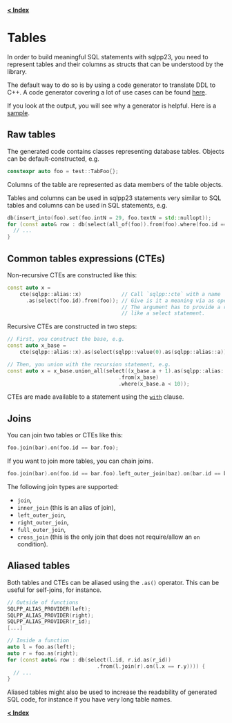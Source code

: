 [**\< Index**](/docs/README.md)

# Tables

In order to build meaningful SQL statements with sqlpp23, you need to represent
tables and their columns as structs that can be understood by the library.

The default way to do so is by using a code generator to translate DDL to C++. A
code generator covering a lot of use cases can be found
[here](https://github.com/rbock/sqlpp23/blob/main/scripts/ddl2cpp).

If you look at the output, you will see why a generator is helpful. Here is a
[sample](https://github.com/rbock/sqlpp23/blob/main/tests/include/sqlpp23/tests/core/tables.h).

## Raw tables

The generated code contains classes representing database tables. Objects can be
default-constructed, e.g.

```c++
constexpr auto foo = test::TabFoo{};
```

Columns of the table are represented as data members of the table objects.

Tables and columns can be used in sqlpp23 statements very similar to SQL tables
and columns can be used in SQL statements, e.g.

```C++
db(insert_into(foo).set(foo.intN = 29, foo.textN = std::nullopt));
for (const auto& row : db(select(all_of(foo)).from(foo).where(foo.id == 17))) {
  // ...
}
```

## Common tables expressions (CTEs)

Non-recursive CTEs are constructed like this:

```c++
const auto x =
    cte(sqlpp::alias::x)             // Call `sqlpp::cte` with a name
      .as(select(foo.id).from(foo)); // Give is it a meaning via as operator.
                                     // The argument has to provide a result
                                     // like a select statement.
```

Recursive CTEs are constructed in two steps:

```c++
// First, you construct the base, e.g.
const auto x_base =
    cte(sqlpp::alias::x).as(select(sqlpp::value(0).as(sqlpp::alias::a)));

// Then, you union with the recursion statement, e.g.
const auto x = x_base.union_all(select((x_base.a + 1).as(sqlpp::alias::a))
                                    .from(x_base)
                                    .where(x_base.a < 10));
```

CTEs are made available to a statement using the [`with`](/docs/with.md) clause.

## Joins

You can join two tables or CTEs like this:

```C++
foo.join(bar).on(foo.id == bar.foo);
```

If you want to join more tables, you can chain joins.

```C++
foo.join(bar).on(foo.id == bar.foo).left_outer_join(baz).on(bar.id == baz.ref);
```

The following join types are supported:

- `join`,
- `inner_join` (this is an alias of join),
- `left_outer_join`,
- `right_outer_join`,
- `full_outer_join`,
- `cross_join` (this is the only join that does not require/allow an `on`
  condition).

## Aliased tables

Both tables and CTEs can be aliased using the `.as()` operator. This can be
useful for self-joins, for instance.

```C++
// Outside of functions
SQLPP_ALIAS_PROVIDER(left);
SQLPP_ALIAS_PROVIDER(right);
SQLPP_ALIAS_PROVIDER(r_id);
[...]

// Inside a function
auto l = foo.as(left);
auto r = foo.as(right);
for (const auto& row : db(select(l.id, r.id.as(r_id))
                             .from(l.join(r).on(l.x == r.y)))) {
  // ...
}
```

Aliased tables might also be used to increase the readability of generated SQL
code, for instance if you have very long table names.

[**\< Index**](/docs/README.md)
